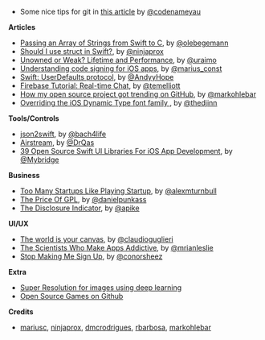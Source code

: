 * Some nice tips for git in [this article](https://hackernoon.com/5-git-fundamentals-ded819a34cfe) by [@codenameyau](https://twitter.com/codenameyau)

**Articles**

* [Passing an Array of Strings from Swift to C](https://oleb.net/blog/2016/10/swift-array-of-c-strings/), by [@olebegemann](https://twitter.com/olebegemann)
* [Should I use struct in Swift?](https://ninjapro.wordpress.com/2016/10/28/should-i-use-struct-in-swift/), by [@ninjaprox](https://twitter.com/ninjaprox)
* [Unowned or Weak? Lifetime and Performance](https://www.uraimo.com/2016/10/27/unowned-or-weak-lifetime-and-performance/), by [@uraimo](https://twitter.com/uraimo)
* [Understanding code signing for iOS apps](https://engineering.nodesagency.com/articles/iOS/Understanding-code-signing-for-iOS-apps/), by [@marius_const](https://www.twitter.com/marius_const)
* [Swift: UserDefaults protocol](https://medium.com/swift-programming/swift-userdefaults-protocol-4cae08abbf92), by [@AndyyHope](https://twitter.com/AndyyHope)
* [Firebase Tutorial: Real-time Chat](https://www.raywenderlich.com/140836/firebase-tutorial-real-time-chat-2), by [@temelliott](https://twitter.com/temelliott)
* [How my open source project got trending on GitHub](https://medium.com/@markohlebar/how-i-launched-my-open-source-project-976c312f087f#.dnjcl01ta), by [@markohlebar](https://twitter.com/markohlebar)
* [Overriding the iOS Dynamic Type font family
](http://codelle.com/blog/2016/10/overriding-the-ios-dynamic-type-font-family/), by [@thedjinn](https://twitter.com/thedjinn)

**Tools/Controls**

* [json2swift](https://github.com/ijoshsmith/json2swift), by [@bach4life](https://twitter.com/bach4life)
* [Airstream](https://github.com/qasim/Airstream), by [@DrQas](https://twitter.com/DrQas)
* [39 Open Source Swift UI Libraries For iOS App Development](https://medium.mybridge.co/39-open-source-swift-ui-libraries-for-ios-app-development-da1f8dc61a0f#.ahbt3sgsd), by [@Mybridge](https://twitter.com/Mybridge)

**Business**

* [Too Many Startups Like Playing Startup](https://www.groovehq.com/blog/startups-playing-startup), by [@alexmturnbull](https://twitter.com/alexmturnbull)
* [The Price Of GPL](http://bitsplitting.org/2016/10/30/the-price-of-gpl/), by [@danielpunkass](https://twitter.com/danielpunkass/)
* [The Disclosure Indicator](http://www.allenpike.com/2016/disclosure-indicator/), by [@apike](http://www.twitter.com/apike/)

**UI/UX**

* [The world is your canvas](http://www.guglieri.com/), by [@claudioguglieri](https://twitter.com/claudioguglieri)
* [The Scientists Who Make Apps Addictive](https://www.1843magazine.com/features/the-scientists-who-make-apps-addictive?__s=a2pozvgrjcgsavppqeyt), by [@mrianleslie](https://twitter.com/mrianleslie)
* [Stop Making Me Sign Up](https://medium.freecodecamp.com/stop-making-me-sign-up-9dc9e1ffac4e#.seurgaga9), by [@conorsheez](https://twitter.com/conorsheez)


**Extra**

* [Super Resolution for images using deep learning](https://github.com/alexjc/neural-enhance)
* [Open Source Games on Github](https://github.com/leereilly/games)

**Credits**

* [mariusc](https://github.com/mariusc), [ninjaprox](https://github.com/ninjaprox), [dmcrodrigues](https://github.com/dmcrodrigues), [rbarbosa](https://github.com/rbarbosa), [markohlebar](https://github.com/markohlebar)
